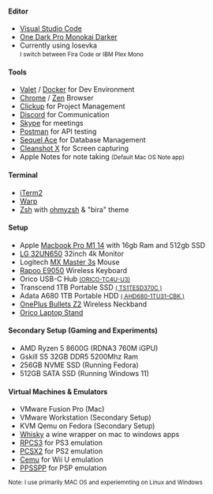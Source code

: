 #### Editor 
+ <a class="hover:opacity-50" href="https://code.visualstudio.com/" target="_blank">Visual Studio Code</a>
+ <a class="hover:opacity-50" href="https://marketplace.visualstudio.com/items?itemName=eserozvataf.one-dark-pro-monokai-darker" target="_blank">One Dark Pro Monokai Darker</a>
+ Currently using Iosevka <br> <small>I switch between Fira Code or IBM Plex Mono</small>

#### Tools
+ <a class="hover:opacity-50" href="https://github.com/laravel/valet" target="_blank">Valet</a> / <a class="hover:opacity-50" href="https://www.docker.com/" target="_blank">Docker</a> for Dev Environment
+ <a class="hover:opacity-50" href="https://google.com/chrome/" target="_blank" title="Google Chrome">Chrome</a> / <a class="hover:opacity-50" href="https://zen-browser.app/" target="_blank" title="Zen">Zen</a> Browser
+ <a class="hover:opacity-50" href="https://clickup.com/" target="_blank" title="Clickup">Clickup</a> for Project Management
+ <a class="hover:opacity-50" href="https://discord.com/" target="_blank" title="Discord">Discord</a> for Communication
+ <a class="hover:opacity-50" href="https://www.skype.com/en/" target="_blank" title="Skype">Skype</a> for meetings
+ <a class="hover:opacity-50" href="https://www.postman.com/" target="_blank" title="Postman">Postman</a> for API testing
+ <a class="hover:opacity-50" href="https://sequel-ace.com/" target="_blank" title="Sequel Ace">Sequel Ace</a> for Database Management
+ <a class="hover:opacity-50" href="https://cleanshot.com/" target="_blank" title="Screenshot Tool">Cleanshot X</a> for Screen capturing
+ Apple Notes for note taking <small>(Default Mac OS Note app)</small>

#### Terminal
+ <a class="hover:opacity-50" href="https://iterm2.com/" target="_blank" title="iTerm2">iTerm2</a>
+ <a class="hover:opacity-50" href="https://www.warp.dev/" target="_blank" title="Warp">Warp</a> 
+ <a class="hover:opacity-50" href="https://github.com/ohmyzsh/ohmyzsh/wiki/Installing-ZSH" target="_blank" title="Zsh">Zsh</a> with <a class="hover:opacity-50" href="https://ohmyz.sh/" target="_blank" title="ohmyzsh">ohmyzsh</a> & "bira" theme
<!-- + <a class="hover:opacity-50" href="https://fonts.google.com/specimen/Sometype+Mono" target="_blank" title="Monospace Font">Sometype mono</a>  -->

#### Setup
+ Apple <a class="hover:opacity-50" href="https://www.amazon.com/Apple-MacBook-14-inch-8%E2%80%91core-14%E2%80%91core/dp/B09JQSLL92?th=1" target="_blank" title="Primary Work Laptop">Macbook Pro M1 14</a> with 16gb Ram and 512gb SSD
+ <a class="hover:opacity-50" href="https://www.amazon.com/LG-32UN650-W-Compatibility-Borderless-Adjustable/dp/B08FQ42MN1/" target="_blank" title="4k Monitor">LG 32UN650</a>  32inch 4k Monitor
+ Logitech <a class="hover:opacity-50" href="https://www.amazon.com/Logitech-Master-Performance-Ultra-Fast-Scrolling/dp/B0BS9VVQPD/" target="_blank" title="Wireless Mouse">MX Master 3s</a> Mouse
+ <a class="hover:opacity-50" href="https://www.amazon.in/Rapoo-Rechargeable-Bluetooth-Multi-Device-Smartphone/dp/B0C71DDZMB " target="_blank" title="Wireless Keyboard">Rapoo E9050</a> Wireless Keyboard
+ Orico USB-C Hub <small><a class="hover:opacity-50" href="https://www.orico.cc/us/product/detail/3334.html" target="_blank" title="USB C HUB">(ORICO-TC4U-U3)</a></small>
+ Transcend 1TB Portable SSD <small><a class="hover:opacity-50" href="https://www.amazon.com/Transcend-Type-C-ESD370C-Portable-TS1TESD370C/dp/B08P9MSSZP" target="_blank" title="1TB SSD">( TS1TESD370C )</a></small> 
+ Adata A680 1TB Portable HDD <small><a class="hover:opacity-50" href="https://www.amazon.com/ADATA-Military-Grade-Shock-Proof-External-AHD680-1TU31-CBK/dp/B07KK2RGHY/" target="_blank" title="1TB HDD">( AHD680-1TU31-CBK )</a></small> 
+ <a class="hover:opacity-50" href="https://www.oneplus.com/ae/oneplus-bullets-wireless-z2" target="_blank" title="Primary headphone and Mic for calling">OnePlus Bullets Z2</a> Wireless Neckband
+ <a class="hover:opacity-50" href="https://oricotechs.com/products/orico-detachable-laptop-stand" target="_blank" title="Primary headphone and Mic for calling">Orico Laptop Stand</a>

#### Secondary Setup (Gaming and Experiments)
+ AMD Ryzen 5 8600G (RDNA3 760M iGPU) 
+ Gskill S5 32GB DDR5 5200Mhz Ram 
+ 256GB NVME SSD (Running Fedora)
+ 512GB SATA SSD (Running Windows 11) 

#### Virtual Machines & Emulators
+ VMware Fusion Pro (Mac)
+ VMware Workstation (Secondary Setup)
+ KVM Qemu on Fedora (Secondary Setup)
+ <a class="hover:opacity-50" href="https://getwhisky.app/" target="_blank" title="Gaming Emulator">Whisky</a> a wine wrapper on mac to windows apps
+ <a class="hover:opacity-50" href="https://rpcs3.net/" target="_blank" title="Gaming Emulator">RPCS3</a> for PS3 emulation
+ <a class="hover:opacity-50" href="https://pcsx2.net/" target="_blank" title="Gaming Emulator">PCSX2</a> for PS2 emulation
+ <a class="hover:opacity-50" href="https://cemu.info/" target="_blank" title="Gaming Emulator">Cemu</a> for Wii U emulation
+ <a class="hover:opacity-50" href="https://www.ppsspp.org/" target="_blank" title="Gaming Emulator">PPSSPP</a> for PSP emulation


<small>Note: I use primarily MAC OS and experiemnting on Linux and Windows</small>